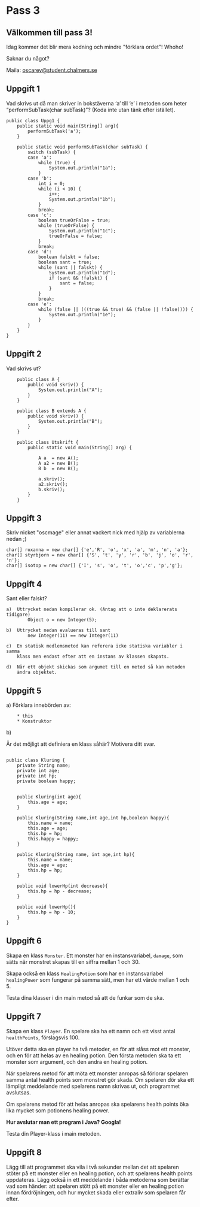 # Pass 3

## Välkommen till pass 3!

Idag kommer det blir mera kodning och mindre "förklara ordet"! Whoho!

Saknar du något?

Maila: oscarev@student.chalmers.se

## Uppgift 1
Vad skrivs ut då man skriver in bokstäverna ‘a’ till ‘e’ i metoden som heter “performSubTask(char subTask)”? (Koda inte utan tänk efter istället).

```
public class Uppg1 {
	public static void main(String[] arg){
		performSubTask('a');
	}

	public static void performSubTask(char subTask) {
		switch (subTask) {
		case 'a':
			while (true) {
				System.out.println("1a");
			}
		case 'b':
			int i = 0;
			while (i < 10) {
				i++;
				System.out.println("1b");
			}
			break;
		case 'c':
			boolean trueOrFalse = true;
			while (trueOrFalse) {
				System.out.println("1c");
				trueOrFalse = false;
			}
			break;
		case 'd':
			boolean falskt = false;
			boolean sant = true;
			while (sant || falskt) {
				System.out.println("1d");
				if (sant && !falskt) {
					sant = false;
				}
			}
			break;
		case 'e':
			while (false || (((true && true) && (false || !false)))) {
				System.out.println("1e");
			}
		}
	}
}

```

## Uppgift 2

Vad skrivs ut?

```
	public class A {
	    public void skriv() {
	        System.out.println("A");
	    }
	}

	public class B extends A {
	    public void skriv() {
	        System.out.println("B");
	    }
	}

	public class Utskrift {
	    public static void main(String[] arg) {

	        A a  = new A();
	        A a2 = new B();
	        B b  = new B();
	       
	        a.skriv();
	        a2.skriv();
	        b.skriv();
	    }
	}
```


## Uppgift 3

Skriv nicket "oscmage" eller annat vackert nick med hjälp av variablerna nedan ;)

	char[] roxanna = new char[] {'e','R', 'o', 'x', 'a', 'm', 'n', 'a'};
	char[] styrbjorn = new char[] {'S', 't', 'y', 'r', 'b', 'j', 'o', 'r', 'n'};
	char[] isotop = new char[] {'I', 's', 'o', 't', 'o','c', 'p','g'};

## Uppgift 4  

Sant eller falskt?

	a) 	Uttrycket nedan kompilerar ok. (Antag att o inte deklarerats tidigare)
			Object o = new Integer(5);

	b) 	Uttrycket nedan evalueras till sant
			new Integer(11) == new Integer(11)

	c) 	En statisk medlemsmetod kan referera icke statiska variabler i samma 
		klass men endast efter att en instans av klassen skapats.

	d)	När ett objekt skickas som argumet till en metod så kan metoden 
		ändra objektet.

## Uppgift 5

a) 
	Förklara innebörden av:

		* this
		* Konstruktor
b)

Är det möjligt att definiera en klass såhär? Motivera ditt svar.

```

public class Kluring {
    private String name;
    private int age;
    private int hp;
    private boolean happy;


    public Kluring(int age){
        this.age = age;
    }

    public Kluring(String name,int age,int hp,boolean happy){
        this.name = name;
        this.age = age;
        this.hp = hp;
        this.happy = happy;
    }
    
    public Kluring(String name, int age,int hp){
        this.name = name;
        this.age = age;
        this.hp = hp;
    }
    
    public void lowerHp(int decrease){
        this.hp = hp - decrease;
    }
    
    public void lowerHp(){
        this.hp = hp - 10;
    }
}
```

## Uppgift 6

Skapa en klass `Monster`. Ett monster har en instansvariabel, `damage`, som sätts när monstret skapas till en siffra mellan 1 och 30.

Skapa också en klass `HealingPotion` som har en instansvariabel `healingPower` som fungerar på samma sätt, men har ett värde mellan 1 och 5.

Testa dina klasser i din main metod så att de funkar som de ska.

## Uppgift 7

Skapa en klass `Player`. En spelare ska ha ett namn och ett visst antal `healthPoints`, förslagsvis 100. 

Utöver detta ska en player ha två metoder, en för att slåss mot ett monster, och en för att helas av en healing potion. Den första metoden ska ta ett monster som argument, och den andra en healing potion.

När spelarens metod för att möta ett monster anropas så förlorar spelaren samma antal health points som monstret gör skada. Om spelaren dör ska ett lämpligt meddelande med spelarens namn skrivas ut, och programmet avslutsas.

Om spelarens metod för att helas anropas ska spelarens health points öka lika mycket som potionens healing power.

**Hur avslutar man ett program i Java? Googla!** 

Testa din Player-klass i main metoden.

## Uppgift 8

Lägg till att programmet ska vila i två sekunder mellan det att spelaren stöter på ett monster eller en healing potion, och att spelarens health points uppdateras. Lägg också in ett meddelande i båda metoderna som berättar vad som händer: att spelaren stött på ett monster eller en healing potion innan fördröjningen, och hur mycket skada eller extraliv som spelaren får efter.
